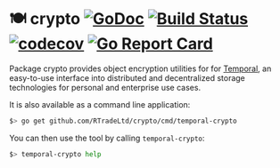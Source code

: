 # 🍽 crypto [![GoDoc](https://godoc.org/github.com/RTradeLtd/crypto?status.svg)](https://godoc.org/github.com/RTradeLtd/crypto) [![Build Status](https://travis-ci.com/RTradeLtd/crypto.svg?branch=master)](https://travis-ci.com/RTradeLtd/crypto) [![codecov](https://codecov.io/gh/RTradeLtd/crypto/branch/master/graph/badge.svg)](https://codecov.io/gh/RTradeLtd/crypto) [![Go Report Card](https://goreportcard.com/badge/github.com/RTradeLtd/crypto)](https://goreportcard.com/report/github.com/RTradeLtd/crypto)

Package crypto provides object encryption utilities for for [Temporal](https://github.com/RTradeLtd/Temporal), an easy-to-use interface into distributed and decentralized storage technologies for personal and enterprise use cases.

It is also available as a command line application:

```sh
$> go get github.com/RTradeLtd/crypto/cmd/temporal-crypto
```

You can then use the tool by calling `temporal-crypto`:

```sh
$> temporal-crypto help
```

